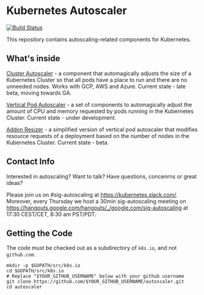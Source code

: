 # Kubernetes Autoscaler

[![Build Status](https://travis-ci.org/kubernetes/autoscaler.svg?branch=master)](https://travis-ci.org/kubernetes/autoscaler)

This repository contains autoscaling-related components for Kubernetes.

## What's inside

[Cluster Autoscaler](https://github.com/kubernetes/autoscaler/tree/master/cluster-autoscaler) - a component that automagically adjusts the size of a Kubernetes
Cluster so that all pods have a place to run and there are no unneeded nodes. Works with GCP, AWS and Azure. Current state - late beta, moving towards GA.

[Vertical Pod Autoscaler](https://github.com/kubernetes/autoscaler/tree/master/vertical-pod-autoscaler) - a set of components to automagically adjust the 
amount of CPU and memory requested by pods running in the Kubernetes Cluster. Current state - under development.

[Addon Resizer](https://github.com/kubernetes/autoscaler/tree/master/addon-resizer) - a simplified version of vertical pod autoscaler that modifies 
resource requests of a deployment based on the number of nodes in the Kubernetes Cluster. Current state - beta. 

## Contact Info

Interested in autoscaling? Want to talk? Have questions, concenrns or great ideas?

Please join us on #sig-autoscaling at https://kubernetes.slack.com/.
Moreover, every Thursday we host a 30min sig-autoscaling meeting on 
https://hangouts.google.com/hangouts/_/google.com/sig-autoscaling at
17:30 CEST/CET,  8:30 am PST/PDT. 

## Getting the Code

The code must be checked out as a subdirectory of `k8s.io`, and not `github.com`.

```shell
mkdir -p $GOPATH/src/k8s.io
cd $GOPATH/src/k8s.io
# Replace "$YOUR_GITHUB_USERNAME" below with your github username
git clone https://github.com/$YOUR_GITHUB_USERNAME/autoscaler.git
cd autoscaler
```